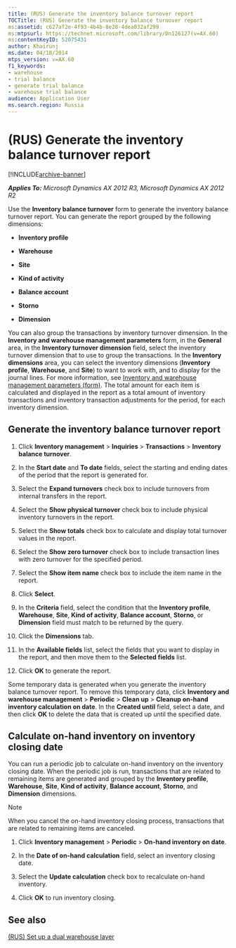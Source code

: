 ```yaml
---
title: (RUS) Generate the inventory balance turnover report
TOCTitle: (RUS) Generate the inventory balance turnover report
ms:assetid: c627af2e-4f93-4b4b-8e28-4dea032af299
ms:mtpsurl: https://technet.microsoft.com/library/Dn126127(v=AX.60)
ms:contentKeyID: 52075431
author: Khairunj
ms.date: 04/18/2014
mtps_version: v=AX.60
f1_keywords:
- warehouse
- trial balance
- generate trial balance
- warehouse trial balance
audience: Application User
ms.search.region: Russia
---
```


# (RUS) Generate the inventory balance turnover report 


[!INCLUDE[archive-banner](includes/archive-banner.md)]


_**Applies To:** Microsoft Dynamics AX 2012 R3, Microsoft Dynamics AX 2012 R2_

Use the **Inventory balance turnover** form to generate the inventory balance turnover report. You can generate the report grouped by the following dimensions:

  - **Inventory profile**

  - **Warehouse**

  - **Site**

  - **Kind of activity**

  - **Balance account**

  - **Storno**

  - **Dimension**

You can also group the transactions by inventory turnover dimension. In the **Inventory and warehouse management parameters** form, in the **General** area, in the **Inventory turnover dimension** field, select the inventory turnover dimension that to use to group the transactions. In the **Inventory dimensions** area, you can select the inventory dimensions (**Inventory profile**, **Warehouse**, and **Site**) to want to work with, and to display for the journal lines. For more information, see [Inventory and warehouse management parameters (form)](https://technet.microsoft.com/library/aa587658\(v=ax.60\)). The total amount for each item is calculated and displayed in the report as a total amount of inventory transactions and inventory transaction adjustments for the period, for each inventory dimension.

## Generate the inventory balance turnover report

1.  Click **Inventory management** \> **Inquiries** \> **Transactions** \> **Inventory balance turnover**.

2.  In the **Start date** and **To date** fields, select the starting and ending dates of the period that the report is generated for.

3.  Select the **Expand turnovers** check box to include turnovers from internal transfers in the report.

4.  Select the **Show physical turnover** check box to include physical inventory turnovers in the report.

5.  Select the **Show totals** check box to calculate and display total turnover values in the report.

6.  Select the **Show zero turnover** check box to include transaction lines with zero turnover for the specified period.

7.  Select the **Show item name** check box to include the item name in the report.

8.  Click **Select**.

9.  In the **Criteria** field, select the condition that the **Inventory profile**, **Warehouse**, **Site**, **Kind of activity**, **Balance account**, **Storno**, or **Dimension** field must match to be returned by the query.

10. Click the **Dimensions** tab.

11. In the **Available fields** list, select the fields that you want to display in the report, and then move them to the **Selected fields** list.

12. Click **OK** to generate the report.

Some temporary data is generated when you generate the inventory balance turnover report. To remove this temporary data, click **Inventory and warehouse management** \> **Periodic** \> **Clean up** \> **Cleanup on-hand inventory calculation on date**. In the **Created until** field, select a date, and then click **OK** to delete the data that is created up until the specified date.

## Calculate on-hand inventory on inventory closing date

You can run a periodic job to calculate on-hand inventory on the inventory closing date. When the periodic job is run, transactions that are related to remaining items are generated and grouped by the **Inventory profile**, **Warehouse**, **Site**, **Kind of activity**, **Balance account**, **Storno**, and **Dimension** dimensions.


> [!NOTE]
> <P>When you cancel the on-hand inventory closing process, transactions that are related to remaining items are canceled.</P>



1.  Click **Inventory management** \> **Periodic** \> **On-hand inventory on date**.

2.  In the **Date of on-hand calculation** field, select an inventory closing date.

3.  Select the **Update calculation** check box to recalculate on-hand inventory.

4.  Click **OK** to run inventory closing.

## See also

[(RUS) Set up a dual warehouse layer](rus-set-up-a-dual-warehouse-layer.md)

  


